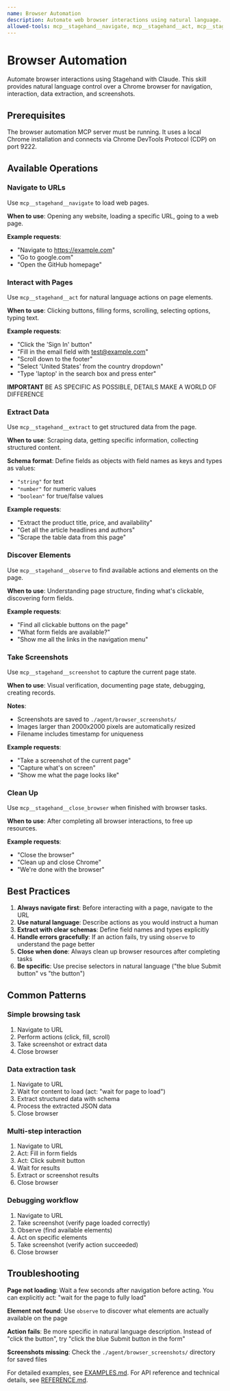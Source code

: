 ```yaml
---
name: Browser Automation
description: Automate web browser interactions using natural language. Use when the user asks to browse websites, navigate web pages, extract data from websites, take screenshots, fill forms, click buttons, or interact with web applications. Triggers include "browse", "navigate to", "go to website", "extract data from webpage", "screenshot", "web scraping", "fill out form", "click on", "search for on the web". When taking actions be as specific as possible. 
allowed-tools: mcp__stagehand__navigate, mcp__stagehand__act, mcp__stagehand__extract, mcp__stagehand__observe, mcp__stagehand__screenshot, mcp__stagehand__close_browser
---
```


# Browser Automation

Automate browser interactions using Stagehand with Claude. This skill provides natural language control over a Chrome browser for navigation, interaction, data extraction, and screenshots.

## Prerequisites

The browser automation MCP server must be running. It uses a local Chrome installation and connects via Chrome DevTools Protocol (CDP) on port 9222.

## Available Operations

### Navigate to URLs
Use `mcp__stagehand__navigate` to load web pages.

**When to use**: Opening any website, loading a specific URL, going to a web page.

**Example requests**:
- "Navigate to https://example.com"
- "Go to google.com"
- "Open the GitHub homepage"

### Interact with Pages
Use `mcp__stagehand__act` for natural language actions on page elements.

**When to use**: Clicking buttons, filling forms, scrolling, selecting options, typing text.

**Example requests**:
- "Click the 'Sign In' button"
- "Fill in the email field with test@example.com"
- "Scroll down to the footer"
- "Select 'United States' from the country dropdown"
- "Type 'laptop' in the search box and press enter"

**IMPORTANT**
BE AS SPECIFIC AS POSSIBLE, DETAILS MAKE A WORLD OF DIFFERENCE

### Extract Data
Use `mcp__stagehand__extract` to get structured data from the page.

**When to use**: Scraping data, getting specific information, collecting structured content.

**Schema format**: Define fields as objects with field names as keys and types as values:
- `"string"` for text
- `"number"` for numeric values
- `"boolean"` for true/false values

**Example requests**:
- "Extract the product title, price, and availability"
- "Get all the article headlines and authors"
- "Scrape the table data from this page"

### Discover Elements
Use `mcp__stagehand__observe` to find available actions and elements on the page.

**When to use**: Understanding page structure, finding what's clickable, discovering form fields.

**Example requests**:
- "Find all clickable buttons on the page"
- "What form fields are available?"
- "Show me all the links in the navigation menu"

### Take Screenshots
Use `mcp__stagehand__screenshot` to capture the current page state.

**When to use**: Visual verification, documenting page state, debugging, creating records.

**Notes**:
- Screenshots are saved to `./agent/browser_screenshots/`
- Images larger than 2000x2000 pixels are automatically resized
- Filename includes timestamp for uniqueness

**Example requests**:
- "Take a screenshot of the current page"
- "Capture what's on screen"
- "Show me what the page looks like"

### Clean Up
Use `mcp__stagehand__close_browser` when finished with browser tasks.

**When to use**: After completing all browser interactions, to free up resources.

**Example requests**:
- "Close the browser"
- "Clean up and close Chrome"
- "We're done with the browser"

## Best Practices

1. **Always navigate first**: Before interacting with a page, navigate to the URL
2. **Use natural language**: Describe actions as you would instruct a human
3. **Extract with clear schemas**: Define field names and types explicitly
4. **Handle errors gracefully**: If an action fails, try using `observe` to understand the page better
5. **Close when done**: Always clean up browser resources after completing tasks
6. **Be specific**: Use precise selectors in natural language ("the blue Submit button" vs "the button")

## Common Patterns

### Simple browsing task
1. Navigate to URL
2. Perform actions (click, fill, scroll)
3. Take screenshot or extract data
4. Close browser

### Data extraction task
1. Navigate to URL
2. Wait for content to load (act: "wait for page to load")
3. Extract structured data with schema
4. Process the extracted JSON data
5. Close browser

### Multi-step interaction
1. Navigate to URL
2. Act: Fill in form fields
3. Act: Click submit button
4. Wait for results
5. Extract or screenshot results
6. Close browser

### Debugging workflow
1. Navigate to URL
2. Take screenshot (verify page loaded correctly)
3. Observe (find available elements)
4. Act on specific elements
5. Take screenshot (verify action succeeded)
6. Close browser

## Troubleshooting

**Page not loading**: Wait a few seconds after navigation before acting. You can explicitly act: "wait for the page to fully load"

**Element not found**: Use `observe` to discover what elements are actually available on the page

**Action fails**: Be more specific in natural language description. Instead of "click the button", try "click the blue Submit button in the form"

**Screenshots missing**: Check the `./agent/browser_screenshots/` directory for saved files

For detailed examples, see [EXAMPLES.md](EXAMPLES.md).
For API reference and technical details, see [REFERENCE.md](REFERENCE.md).
